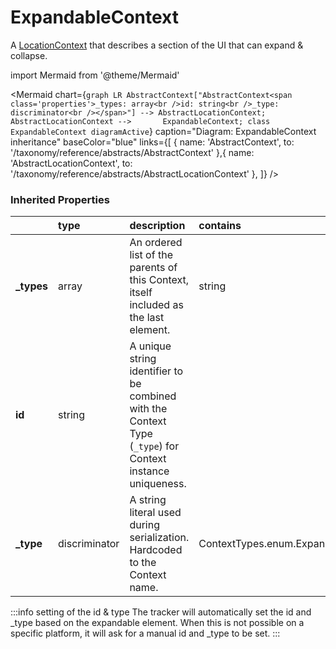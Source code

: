 # ExpandableContext

A [LocationContext](/taxonomy/reference/location-contexts/overview.md)  that describes a section of the UI that can expand & collapse.

import Mermaid from '@theme/Mermaid'

<Mermaid chart={`
    graph LR
      AbstractContext["AbstractContext<span class='properties'>_types: array<br />id: string<br />_type: discriminator<br /></span>"] --> AbstractLocationContext;
      AbstractLocationContext -->       ExpandableContext;
    class ExpandableContext diagramActive
  `}
  caption="Diagram: ExpandableContext inheritance"
  baseColor="blue"
  links={[
{ name: 'AbstractContext', to: '/taxonomy/reference/abstracts/AbstractContext' },{ name: 'AbstractLocationContext', to: '/taxonomy/reference/abstracts/AbstractLocationContext' },  ]}
/>

### Inherited Properties

|             | type          | description                                                                                                | contains                            |
|:------------|:--------------|:-----------------------------------------------------------------------------------------------------------|:------------------------------------|
| **\_types** | array         | An ordered list of the parents of this Context, itself included as the last element.                       | string                              |
| **id**      | string        | A unique string identifier to be combined with the Context Type (`_type`) for Context instance uniqueness. |                                     |
| **\_type**  | discriminator | A string literal used during serialization. Hardcoded to the Context name.                                 | ContextTypes.enum.ExpandableContext |

:::info setting of the id & type
The tracker will automatically set the id and _type based on the expandable element. When this is not possible on a specific platform, it will ask for a manual id and _type to be set.
:::
